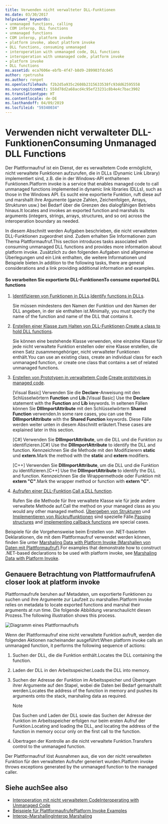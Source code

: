 ```yaml
---
title: Verwenden nicht verwalteter DLL-Funktionen
ms.date: 03/30/2017
helpviewer_keywords:
- unmanaged functions, calling
- COM interop, DLL functions
- unmanaged functions
- COM interop, platform invoke
- platform invoke, about platform invoke
- DLL functions, consuming unmanaged
- interoperation with unmanaged code, DLL functions
- interoperation with unmanaged code, platform invoke
- platform invoke
- DLL functions
ms.assetid: eca7606e-ebfb-4f47-b8d9-289903fdc045
author: rpetrusha
ms.author: ronpet
ms.openlocfilehash: f2b2d5a935c2608b2315633538fc93dd62595558
ms.sourcegitcommit: 558d78d2a68acd4c95ef23231c8b4e4c7bac3902
ms.translationtype: HT
ms.contentlocale: de-DE
ms.lasthandoff: 04/09/2019
ms.locfileid: "59340034"
---
```

# <a name="consuming-unmanaged-dll-functions"></a><span data-ttu-id="67873-102">Verwenden nicht verwalteter DLL-Funktionen</span><span class="sxs-lookup"><span data-stu-id="67873-102">Consuming Unmanaged DLL Functions</span></span>
<span data-ttu-id="67873-103">Der Plattformaufruf ist ein Dienst, der es verwaltetem Code ermöglicht, nicht verwaltete Funktionen aufzurufen, die in DLLs (Dynamic Link Library) implementiert sind, z.B. die in der Windows-API enthaltenen Funktionen.</span><span class="sxs-lookup"><span data-stu-id="67873-103">Platform invoke is a service that enables managed code to call unmanaged functions implemented in dynamic link libraries (DLLs), such as those in the Windows API.</span></span> <span data-ttu-id="67873-104">Es sucht eine exportierte Funktion, ruft diese auf und marshallt ihre Argumente (ganze Zahlen, Zeichenfolgen, Arrays, Strukturen usw.) bei Bedarf über die Grenzen des dialogfähigen Betriebs hinaus.</span><span class="sxs-lookup"><span data-stu-id="67873-104">It locates and invokes an exported function and marshals its arguments (integers, strings, arrays, structures, and so on) across the interoperation boundary as needed.</span></span>  
  
 <span data-ttu-id="67873-105">In diesem Abschnitt werden Aufgaben beschrieben, die nicht verwalteten DLL-Funktionen zugeordnet sind. Zudem erhalten Sie Informationen zum Thema Plattformaufruf.</span><span class="sxs-lookup"><span data-stu-id="67873-105">This section introduces tasks associated with consuming unmanaged DLL functions and provides more information about platform invoke.</span></span> <span data-ttu-id="67873-106">Zusätzlich zu den folgenden Aufgaben sind allgemeine Überlegungen und ein Link enthalten, die weitere Informationen und Beispiele bieten.</span><span class="sxs-lookup"><span data-stu-id="67873-106">In addition to the following tasks, there are general considerations and a link providing additional information and examples.</span></span>  
  
#### <a name="to-consume-exported-dll-functions"></a><span data-ttu-id="67873-107">So verarbeiten Sie exportierte DLL-Funktionen</span><span class="sxs-lookup"><span data-stu-id="67873-107">To consume exported DLL functions</span></span>  
  
1. <span data-ttu-id="67873-108">[Identifizieren von Funktionen in DLLs](../../../docs/framework/interop/identifying-functions-in-dlls.md).</span><span class="sxs-lookup"><span data-stu-id="67873-108">[Identify functions in DLLs](../../../docs/framework/interop/identifying-functions-in-dlls.md).</span></span>  
  
     <span data-ttu-id="67873-109">Sie müssen mindestens den Namen der Funktion und den Namen der DLL angeben, in der sie enthalten ist.</span><span class="sxs-lookup"><span data-stu-id="67873-109">Minimally, you must specify the name of the function and name of the DLL that contains it.</span></span>  
  
2. <span data-ttu-id="67873-110">[Erstellen einer Klasse zum Halten von DLL-Funktionen](../../../docs/framework/interop/creating-a-class-to-hold-dll-functions.md).</span><span class="sxs-lookup"><span data-stu-id="67873-110">[Create a class to hold DLL functions](../../../docs/framework/interop/creating-a-class-to-hold-dll-functions.md).</span></span>  
  
     <span data-ttu-id="67873-111">Sie können eine bestehende Klasse verwenden, eine einzelne Klasse für jede nicht verwaltete Funktion erstellen oder eine Klasse erstellen, die einen Satz zusammengehöriger, nicht verwalteter Funktionen enthält.</span><span class="sxs-lookup"><span data-stu-id="67873-111">You can use an existing class, create an individual class for each unmanaged function, or create one class that contains a set of related unmanaged functions.</span></span>  
  
3. <span data-ttu-id="67873-112">[Erstellen von Prototypen in verwaltetem Code](../../../docs/framework/interop/creating-prototypes-in-managed-code.md).</span><span class="sxs-lookup"><span data-stu-id="67873-112">[Create prototypes in managed code](../../../docs/framework/interop/creating-prototypes-in-managed-code.md).</span></span>  
  
     <span data-ttu-id="67873-113">[Visual Basic] Verwenden Sie die **Declare**-Anweisung mit den Schlüsselwörtern **Function** und **Lib**.</span><span class="sxs-lookup"><span data-stu-id="67873-113">[Visual Basic] Use the **Declare** statement with the **Function** and **Lib** keywords.</span></span> <span data-ttu-id="67873-114">In seltenen Fällen können Sie **DllImportAttribute** mit den Schlüsselwörtern **Shared Function** verwenden.</span><span class="sxs-lookup"><span data-stu-id="67873-114">In some rare cases, you can use the **DllImportAttribute** with the **Shared Function** keywords.</span></span> <span data-ttu-id="67873-115">Diese Fälle werden weiter unten in diesem Abschnitt erläutert.</span><span class="sxs-lookup"><span data-stu-id="67873-115">These cases are explained later in this section.</span></span>  
  
     <span data-ttu-id="67873-116">[C#] Verwenden Sie **DllImportAttribute**, um die DLL und die Funktion zu identifizieren.</span><span class="sxs-lookup"><span data-stu-id="67873-116">[C#] Use the **DllImportAttribute** to identify the DLL and function.</span></span> <span data-ttu-id="67873-117">Kennzeichnen Sie die Methode mit den Modifizierern **static** und **extern**.</span><span class="sxs-lookup"><span data-stu-id="67873-117">Mark the method with the **static** and **extern** modifiers.</span></span>  
  
     <span data-ttu-id="67873-118">[C++] Verwenden Sie **DllImportAttribute**, um die DLL und die Funktion zu identifizieren.</span><span class="sxs-lookup"><span data-stu-id="67873-118">[C++] Use the **DllImportAttribute** to identify the DLL and function.</span></span> <span data-ttu-id="67873-119">Kennzeichnen Sie die Wrappermethode oder Funktion mit **extern "C"**.</span><span class="sxs-lookup"><span data-stu-id="67873-119">Mark the wrapper method or function with **extern "C"**.</span></span>  
  
4. <span data-ttu-id="67873-120">[Aufrufen einer DLL-Funktion](../../../docs/framework/interop/calling-a-dll-function.md).</span><span class="sxs-lookup"><span data-stu-id="67873-120">[Call a DLL function](../../../docs/framework/interop/calling-a-dll-function.md).</span></span>  
  
     <span data-ttu-id="67873-121">Rufen Sie die Methode für Ihre verwaltete Klasse wie für jede andere verwaltete Methode auf.</span><span class="sxs-lookup"><span data-stu-id="67873-121">Call the method on your managed class as you would any other managed method.</span></span> <span data-ttu-id="67873-122">[Übergeben von Strukturen](../../../docs/framework/interop/passing-structures.md) und [Implementieren von Rückruffunktionen](../../../docs/framework/interop/callback-functions.md) sind spezielle Fälle.</span><span class="sxs-lookup"><span data-stu-id="67873-122">[Passing structures](../../../docs/framework/interop/passing-structures.md) and [implementing callback functions](../../../docs/framework/interop/callback-functions.md) are special cases.</span></span>  
  
 <span data-ttu-id="67873-123">Beispiele für die Vorgehensweise beim Erstellen von .NET-basierten Deklarationen, die mit dem Plattformaufruf verwendet werden können, finden Sie unter [Marshaling Data with Platform Invoke (Marshallen von Daten mit Plattformaufruf)](../../../docs/framework/interop/marshaling-data-with-platform-invoke.md).</span><span class="sxs-lookup"><span data-stu-id="67873-123">For examples that demonstrate how to construct .NET-based declarations to be used with platform invoke, see [Marshaling Data with Platform Invoke](../../../docs/framework/interop/marshaling-data-with-platform-invoke.md).</span></span>  
  
## <a name="a-closer-look-at-platform-invoke"></a><span data-ttu-id="67873-124">Genauere Betrachtung von Plattformaufrufen</span><span class="sxs-lookup"><span data-stu-id="67873-124">A closer look at platform invoke</span></span>  
 <span data-ttu-id="67873-125">Plattformaufrufe beruhen auf Metadaten, um exportierte Funktionen zu suchen und ihre Argumente zur Laufzeit zu marshallen.</span><span class="sxs-lookup"><span data-stu-id="67873-125">Platform invoke relies on metadata to locate exported functions and marshal their arguments at run time.</span></span> <span data-ttu-id="67873-126">Die folgende Abbildung veranschaulicht diesen Prozess.</span><span class="sxs-lookup"><span data-stu-id="67873-126">The following illustration shows this process.</span></span>  
  
 ![Diagramm eines Plattformaufrufs](./media/consuming-unmanaged-dll-functions/platform-invoke-call.gif)  
  
 <span data-ttu-id="67873-128">Wenn der Plattformaufruf eine nicht verwaltete Funktion aufruft, werden die folgenden Aktionen nacheinander ausgeführt:</span><span class="sxs-lookup"><span data-stu-id="67873-128">When platform invoke calls an unmanaged function, it performs the following sequence of actions:</span></span>  
  
1. <span data-ttu-id="67873-129">Suchen der DLL, die die Funktion enthält.</span><span class="sxs-lookup"><span data-stu-id="67873-129">Locates the DLL containing the function.</span></span>  
  
2. <span data-ttu-id="67873-130">Laden der DLL in den Arbeitsspeicher.</span><span class="sxs-lookup"><span data-stu-id="67873-130">Loads the DLL into memory.</span></span>  
  
3. <span data-ttu-id="67873-131">Suchen der Adresse der Funktion im Arbeitsspeicher und Übertragen ihrer Argumente auf den Stapel, wobei die Daten bei Bedarf gemarshallt werden.</span><span class="sxs-lookup"><span data-stu-id="67873-131">Locates the address of the function in memory and pushes its arguments onto the stack, marshaling data as required.</span></span>  
  
    > [!NOTE]
    >  <span data-ttu-id="67873-132">Das Suchen und Laden der DLL sowie das Suchen der Adresse der Funktion im Arbeitsspeicher erfolgen nur beim ersten Aufruf der Funktion.</span><span class="sxs-lookup"><span data-stu-id="67873-132">Locating and loading the DLL, and locating the address of the function in memory occur only on the first call to the function.</span></span>  
  
4. <span data-ttu-id="67873-133">Übertragen der Kontrolle an die nicht verwaltete Funktion.</span><span class="sxs-lookup"><span data-stu-id="67873-133">Transfers control to the unmanaged function.</span></span>  
  
 <span data-ttu-id="67873-134">Der Plattformaufruf löst Ausnahmen aus, die von der nicht verwalteten Funktion für den verwalteten Aufrufer generiert wurden.</span><span class="sxs-lookup"><span data-stu-id="67873-134">Platform invoke throws exceptions generated by the unmanaged function to the managed caller.</span></span>

## <a name="see-also"></a><span data-ttu-id="67873-135">Siehe auch</span><span class="sxs-lookup"><span data-stu-id="67873-135">See also</span></span>

- [<span data-ttu-id="67873-136">Interoperation mit nicht verwaltetem Code</span><span class="sxs-lookup"><span data-stu-id="67873-136">Interoperating with Unmanaged Code</span></span>](../../../docs/framework/interop/index.md)
- [<span data-ttu-id="67873-137">Beispiele für Plattformaufrufe</span><span class="sxs-lookup"><span data-stu-id="67873-137">Platform Invoke Examples</span></span>](../../../docs/framework/interop/platform-invoke-examples.md)
- [<span data-ttu-id="67873-138">Interop-Marshalling</span><span class="sxs-lookup"><span data-stu-id="67873-138">Interop Marshaling</span></span>](../../../docs/framework/interop/interop-marshaling.md)
